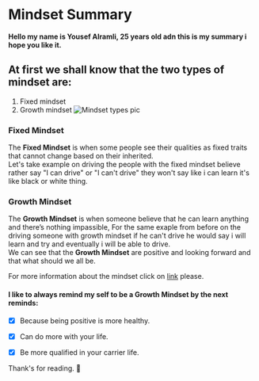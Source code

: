 # Mindset Summary  
  
**Hello my name is Yousef Alramli, 25 years old adn this is my summary i hope you like it.**
  
## At first we shall know that the two types of mindset are:
1. Fixed mindset
2. Growth mindset 
![Mindset types pic](https://www.screwtheninetofive.com/wp-content/uploads/2020/01/Blog-Jan-9_-Featured.png)
### Fixed Mindset
The **Fixed Mindset** is when some people see their qualities as fixed traits that cannot change based on their inherited.  
Let's take example on driving the people with the fixed mindset believe rather say "I can drive" or "I can't drive" they won't say like i can learn it's like black or white thing.  
### Growth Mindset
The **Growth Mindset** is when someone believe that he can learn anything and there’s nothing impassible, For the same exaple from before on the driving someone with growth mindset if he can't drive he would say i will learn and try and eventually i will be able to drive.    
We can see that the **Growth Mindset** are positive and looking forward and that what should we all be.  

For more information about the mindset click on [link](https://www.developgoodhabits.com/fixed-mindset-vs-growth-mindset/) please.  

#### I like to always remind my self to be a Growth Mindset by the next reminds:  
- [x] Because being positive is more healthy.
- [x] Can do more with your life.
- [x] Be more qualified in your carrier life.  
  
    
Thank's for reading. :yellow_heart:
